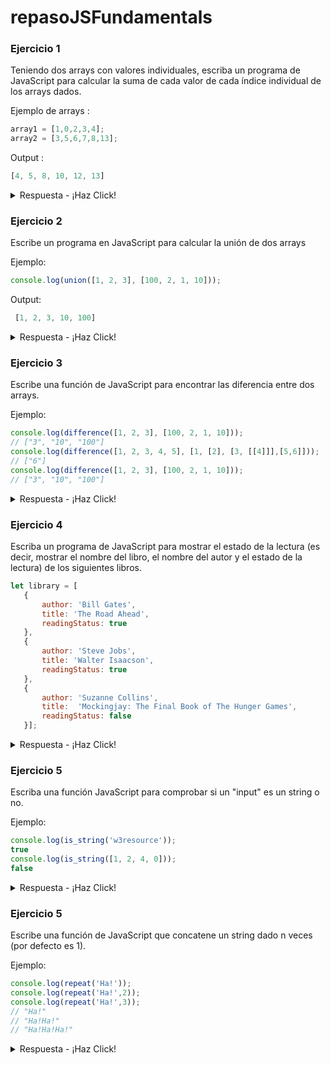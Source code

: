 # repasoJSFundamentals



### Ejercicio 1

Teniendo dos arrays con valores individuales, escriba un programa de JavaScript para calcular la suma de cada valor de cada índice individual de los arrays dados.

Ejemplo de arrays :   
```js
array1 = [1,0,2,3,4];  
array2 = [3,5,6,7,8,13];
```

Output :  
```js
[4, 5, 8, 10, 12, 13]
```
<summary></summary>

<details><summary>Respuesta - ¡Haz Click!</summary>


```js

function Arrays_sum(array1, array2) 
{
  var result = [];
  var ctr = 0;
  var x=0;

  if (array1.length === 0) 
   return "array1 is empty";
  if (array2.length === 0) 
   return "array2 is empty";   

 while (ctr < array1.length && ctr < array2.length) 
  {
    result.push(array1[ctr] + array2[ctr]);
    ctr++;
  }

 if (ctr === array1.length) 
 {
    for (x = ctr; x < array2.length; x++)   {
      result.push(array2[x]);
    }
  } 
  else
  {
  for (x = ctr; x < array1.length; x++) 
    {
      result.push(array1[x]);
    }
  }
  return result;
}

console.log(Arrays_sum([1,0,2,3,4], [3,5,6,7,8,13]));

//[4,5,8,10,12,13]
```


Versión ES6
```js

function Arrays_sum(array1, array2) 
{
  const result = [];
  let ctr = 0;
  let x=0;

  if (array1.length === 0) 
   return "array1 is empty";
  if (array2.length === 0) 
   return "array2 is empty";   

 while (ctr < array1.length && ctr < array2.length) 
  {
    result.push(array1[ctr] + array2[ctr]);
    ctr++;
  }

 if (ctr === array1.length) 
 {
    for (x = ctr; x < array2.length; x++)   {
      result.push(array2[x]);
    }
  } 
  else
  {
  for (x = ctr; x < array1.length; x++) 
    {
      result.push(array1[x]);
    }
  }
  return result;
}

console.log(Arrays_sum([1,0,2,3,4], [3,5,6,7,8,13]));

```
</details>


### Ejercicio 2

Escribe un programa en JavaScript para calcular la unión de dos arrays

Ejemplo:  

```js
console.log(union([1, 2, 3], [100, 2, 1, 10]));  
```

Output:
```js
 [1, 2, 3, 10, 100]
```

<details><summary>Respuesta - ¡Haz Click!</summary>


```js
function union(arra1, arra2) {
  
  if ((arra1 == null) || (arra2==null)) 
    return void 0;
  
  var obj = {};
 
  for (var i = arra1.length-1; i >= 0; -- i)
     obj[arra1[i]] = arra1[i];
 
  for (var i = arra2.length-1; i >= 0; -- i)
     obj[arra2[i]] = arra2[i];
 
  var res = [];
 
  for (var n in obj)
  {
  
    if (obj.hasOwnProperty(n)) 
      res.push(obj[n]);
  }
 
  return res;
}
console.log(union([1, 2, 3], [100, 2, 1, 10]));

// [1,2,3,10,100]
```
</details>


### Ejercicio 3

Escribe una función de JavaScript para encontrar las diferencia entre dos arrays.

Ejemplo: 
```js
console.log(difference([1, 2, 3], [100, 2, 1, 10]));   
// ["3", "10", "100"]  
console.log(difference([1, 2, 3, 4, 5], [1, [2], [3, [[4]]],[5,6]]));   
// ["6"]  
console.log(difference([1, 2, 3], [100, 2, 1, 10]));  
// ["3", "10", "100"]

```

<details><summary>Respuesta - ¡Haz Click!</summary>

```js
function differenceOf2Arrays (array1, array2) {
var temp = [];
array1 = array1.toString().split(',').map(Number);
array2 = array2.toString().split(',').map(Number);

for (var i in array1) {
if(array2.indexOf(array1[i]) === -1) temp.push(array1[i]);
}
for(i in array2) {
if(array1.indexOf(array2[i]) === -1) temp.push(array2[i]);
}
return temp.sort((a,b) => a-b);
}

console.log(differenceOf2Arrays([1, 2, 3], [100, 2, 1, 10]));
console.log(differenceOf2Arrays([1, 2, 3, 4, 5], [1, [2], [3, [[4]]],[5,6]]));

// [3,10,100]
// [6]

```
</details>


### Ejercicio 4

Escriba un programa de JavaScript para mostrar el estado de la lectura (es decir, mostrar el nombre del libro, el nombre del autor y el estado de la lectura) de los siguientes libros.
```js
let library = [ 
   {
       author: 'Bill Gates',
       title: 'The Road Ahead',
       readingStatus: true
   },
   {
       author: 'Steve Jobs',
       title: 'Walter Isaacson',
       readingStatus: true
   },
   {
       author: 'Suzanne Collins',
       title:  'Mockingjay: The Final Book of The Hunger Games', 
       readingStatus: false
   }];

```

<details><summary>Respuesta - ¡Haz Click!</summary>

```js
for (var i = 0; i &lt; library.length; i++) 
   {
    var book =` ' ${library[i].title}  '  by  ${library[i].author}  .`;
    if (library[i].readingStatus) {
      console.log(`Already read " ${book}`);
    } else
    {
     console.log(`You still need to read ${book}`);
    }
   }
// Already read 'Bill Gates' by The Road Ahead.
// Already read 'Steve Jobs' by Walter Isaacson.
// You still need to read 'Mockingjay: The Final Book of The Hunger Games' by Suzanne Collins.
```

</details>


### Ejercicio 5

Escriba una función JavaScript para comprobar si un "input" es un string o no.

Ejemplo: 

```js
console.log(is_string('w3resource'));   
true  
console.log(is_string([1, 2, 4, 0]));  
false
```

<details><summary>Respuesta - ¡Haz Click!</summary>

```js

is_string = function(input) {
  if (Object.prototype.toString.call(input) === '[object String]')
    return true;
  else
    return false;   
    };
console.log(is_string('w3resource')); // true
console.log(is_string([1, 2, 4, 0])); // false

```
</details>


### Ejercicio 5

Escribe una función de JavaScript que concatene un string dado n veces (por defecto es 1).

Ejemplo: 

```javascript
console.log(repeat('Ha!'));   
console.log(repeat('Ha!',2));   
console.log(repeat('Ha!',3));  
// "Ha!"   
// "Ha!Ha!"   
// "Ha!Ha!Ha!"
```

<details><summary>Respuesta - ¡Haz Click!</summary>+

```js
repeat = function repeat(str, count) {
    if(typeof(count) == "undefined") {
    count =1;
  }
  return count &lt; 1 ? '' : new Array(count + 1).join(str);
    }
console.log(repeat('Ha!'));
console.log(repeat('Ha!',2));
console.log(repeat('Ha!',3));
```
</details>


